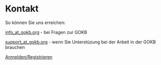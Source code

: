 # Kontakt

So können Sie uns erreichen:

[info\_at\_gokb.org](mailto:info@gokb.org) - bei Fragen zur GOKB

[support\_at\_gokb.org](mailto:support@gokb.org) - wenn Sie Unterstüzung bei der Arbeit in der GOKB brauchen

[Anmelden/Registrieren](https://gokb.org/gokb-ui/ "Anmelden")
